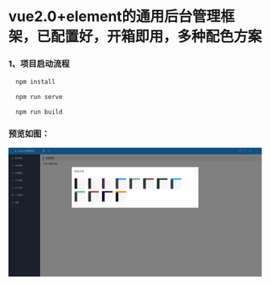 # vue2.0+element的通用后台管理框架，已配置好，开箱即用，多种配色方案
### 1、项目启动流程
```
  npm install
```
```
  npm run serve
```
```
  npm run build
```
### 预览如图：
![Image text](https://github.com/Ningstyle/vue2build/blob/master/src/3.png)

